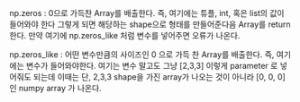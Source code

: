 
np.zeros : 0으로 가득찬 Array를 배출한다. 즉, 여기에는 튜플, int, 혹은 list의 값이 들어와야 한다 그렇게 되면 해당하는 shape으로 형태를 만들어준다음 Array를 return 한다. 만약 여기에 np.zeros_like 처럼 변수를 넣어주면 오류가 나온다.

np.zeros_like : 어떤 변수만큼의 사이즈인 0 으로 가득 찬 Array를 배출한다. 즉, 여기에는 변수가 들어와야한다. 여기는 변수 말고도 그냥 [2,3,3] 이렇게 parameter 로 넣어줘도 되는데 이때는 단, 2,3,3 shape을 가진 array가 나오는 것이 아니라 [0, 0, 0] 인 numpy array 가 나온다.